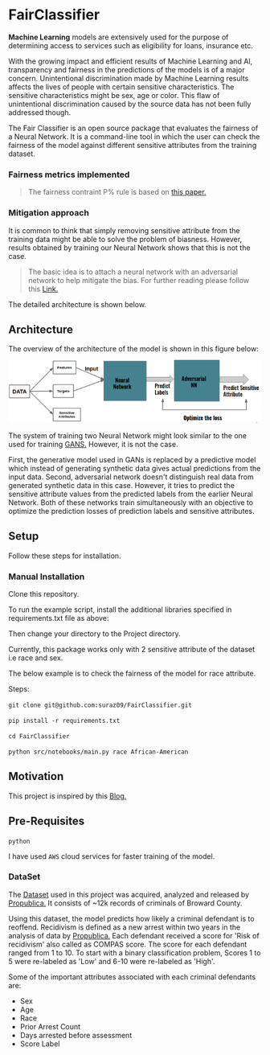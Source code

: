 # FairClassifier

**Machine Learning** models are extensively used for the purpose of determining access to services such as eligibility for loans, insurance etc. 

With the growing impact and efficient results of Machine Learning and AI, transparency and fairness in the predictions of the models is of a major concern.
Unintentional discrimination made by Machine Learning results affects the lives of people with certain sensitive characteristics. The sensitive characteristics might be sex, age or color.
This flaw of unintentional discrimination caused by the source data has not been fully addressed though.
 

The Fair Classifier is an open source package that evaluates the fairness of a Neural Network. 
It is a command-line tool in which the user can check the fairness of the model against different sensitive attributes from the training dataset.

### Fairness metrics implemented
> The fairness contraint P% rule is based on [this paper.](https://arxiv.org/pdf/1507.05259.pdf)

### Mitigation approach
It is common to think that simply removing sensitive attribute from the training data might be able to solve the problem of biasness.
However, results obtained by training our Neural Network shows that this is not the case.

> The basic idea is to attach a neural network  with an adversarial network to help mitigate the bias. For further reading please follow this [Link.](https://blog.godatadriven.com/fairness-in-ml)

The detailed architecture is shown below.

## Architecture
The overview of the architecture of the model is shown in this figure below:

![](images/architecture.png)

The system of training two Neural Network might look similar to the one used for training [GANS.](https://arxiv.org/abs/1406.2661) 
However, it is not the case. 

First, the generative model used in GANs is replaced by a predictive model which 
instead of generating synthetic data gives actual predictions from the input data.
Second, adversarial network doesn't distinguish real data from generated synthetic data in this case. 
However, it tries to predict the sensitive attribute values from the predicted labels from the earlier Neural Network.
Both of these networks train simultaneously with an objective to optimize the prediction losses of prediction labels and sensitive attributes. 

 


## Setup
Follow these steps for installation.

### Manual Installation
Clone this repository.

To run the example script, install the additional libraries specified in requirements.txt file as above:

Then change your directory to the Project directory.

Currently, this package works only with 2 sensitive attribute of the dataset i.e race and sex.

The below example is to check the fairness of the model for race attribute.

Steps:

`git clone git@github.com:suraz09/FairClassifier.git`

`pip install -r requirements.txt`

`cd FairClassifier`

`python src/notebooks/main.py race African-American`


## Motivation
This project is inspired by this [Blog.](https://blog.godatadriven.com/fairness-in-ml) 


## Pre-Requisites
`python`

I have used `AWS` cloud services for faster training of the model.


### DataSet
The [Dataset](https://raw.githubusercontent.com/propublica/compas-analysis/master/compas-scores-two-years.csv) used in this project 
was acquired, analyzed and released by [Propublica.](https://github.com/propublica/compas-analysis) It consists of ~12k records of criminals of Broward County. 

Using this dataset, the model predicts how likely a criminal defendant is to reoffend.
Recidivism is defined as a new arrest within two years in the analysis of data by [Propublica.](https://www.propublica.org/article/how-we-analyzed-the-compas-recidivism-algorithm)
Each defendant received a score for 'Risk of recidivism' also called as COMPAS score. 
The score for each defendant ranged from 1 to 10. 
To start with a binary classification problem, Scores 1 to 5 were re-labeled as 'Low'
and 6-10 were re-labeled as 'High'. 
 
Some of the important attributes associated with each criminal defendants are:

* Sex
* Age 
* Race 
* Prior Arrest Count
* Days arrested before assessment
* Score Label

